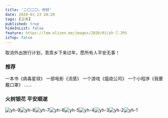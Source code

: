 ```yaml
---
title: '二〇二〇，你好'
date: 2020-01-23 20:20
tags: [日常]
published: true
hideInList: false
feature: https://lmm.elizen.me/images/2020/01/yh-7.JPG
isTop: false
---
```


取消外出旅行计划，乖乖乡下来过年，愿所有人平安无事！

### 推荐

一本书《病毒星球》
一部电影《流感》
一个游戏《瘟疫公司》
一个小程序《我要戴口罩》
……

<!--more-->

### 火树银花 平安顺遂

<photos>![yh-9](https://lmm.elizen.me/images/2020/01/yh-9.JPG)![yh-8](https://lmm.elizen.me/images/2020/01/yh-8.JPG)![yh-7](https://lmm.elizen.me/images/2020/01/yh-7.JPG)![yh-6](https://lmm.elizen.me/images/2020/01/yh-6.JPG)![yh-5](https://lmm.elizen.me/images/2020/01/yh-5.JPG)![yh-4](https://lmm.elizen.me/images/2020/01/yh-4.JPG)![yh-3](https://lmm.elizen.me/images/2020/01/yh-3.JPG)![yh-2](https://lmm.elizen.me/images/2020/01/yh-2.JPG)![yh-1](https://lmm.elizen.me/images/2020/01/yh-1.JPG)</photos>
